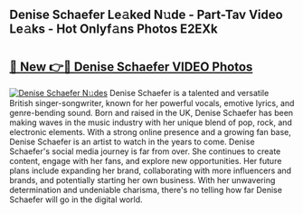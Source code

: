 ## Denise Schaefer Le𝚊ked N𝚞de - Part-Tav Video Le𝚊ks - Hot Onlyf𝚊ns Photos E2EXk

# <h2><a href="http://ab49110.deff.icu/?id=Denise+Schaefer">🔗 New 👉🔴 Denise Schaefer VIDEO Photos</a></h2>

[![Denise Schaefer N𝚞des](https://i.imgur.com/rIISA9y.gif)](http://ab49110.deff.icu/?id=Denise+Schaefer)
Denise Schaefer is a talented and versatile British singer-songwriter, known for her powerful vocals, emotive lyrics, and genre-bending sound. Born and raised in the UK, Denise Schaefer has been making waves in the music industry with her unique blend of pop, rock, and electronic elements. With a strong online presence and a growing fan base, Denise Schaefer is an artist to watch in the years to come. Denise Schaefer's social media journey is far from over. She continues to create content, engage with her fans, and explore new opportunities. Her future plans include expanding her brand, collaborating with more influencers and brands, and potentially starting her own business. With her unwavering determination and undeniable charisma, there's no telling how far Denise Schaefer will go in the digital world.

